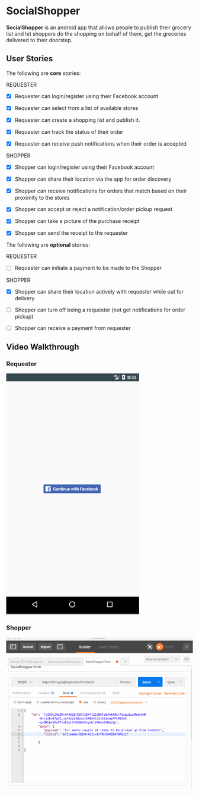 # SocialShopper


**SocialShopper** is an android app that allows people to publish their grocery list and let shoppers do the shopping on behalf of them, get the groceries delivered to their doorstep.


## User Stories

The following are **core** stories:

REQUESTER
* [X] Requester can login/register using their Facebook account 
* [X] Requester can select from a list of available stores
* [X] Requester can create a shopping list and publish it.
* [X] Requester can track the status of their order
* [X] Requester can receive push notifications when their order is accepted



SHOPPER
* [X] Shopper can login/register using their Facebook account 
* [X] Shopper can share their location via the app for order discovery
* [X] Shopper can receive notifications for orders that match based on their proximity to the stores
* [X] Shopper can accept or reject a notification/order pickup request
* [X] Shopper can take a picture of the purchase receipt 
* [X] Shopper can send the receipt to the requester



The following are **optional** stories:

REQUESTER
* [ ] Requester can initiate a payment to be made to the Shopper


SHOPPER
* [X] Shopper can share their location actively with requester while out for delivery
* [ ] Shopper can turn off being a requester (not get notifications for order pickup)
* [ ] Shopper can receive a payment from requester


## Video Walkthrough

### Requester
<img src='Walkthroughs/Demo_1_Requester.gif' title='Requester Experience' width='' alt='Requester Experience' />

### Shopper
<img src='Walkthroughs/Demo_1_Shopper.gif' title='Shopper Experience' width='' alt='Shopper Experience' />
